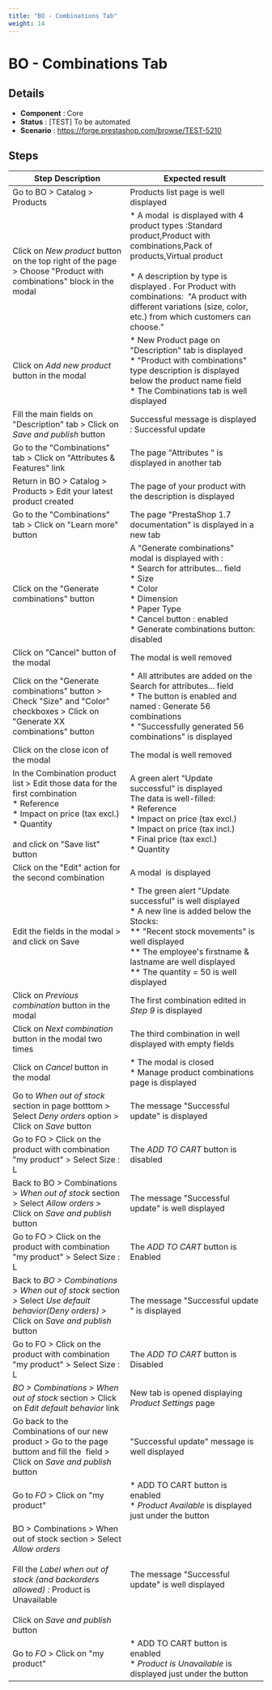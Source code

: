 ```yaml
---
title: "BO - Combinations Tab"
weight: 14
---
```


# BO - Combinations Tab
## Details
* **Component** : Core
* **Status** : [TEST] To be automated
* **Scenario** : https://forge.prestashop.com/browse/TEST-5210

## Steps
| Step Description | Expected result |
| ----- | ----- |
| Go to BO > Catalog > Products | Products list page is well displayed |
| Click on *New product* button on the top right of the page > Choose "Product with combinations" block in the modal | * A modal  is displayed with 4 product types :Standard product,Product with combinations,Pack of products,Virtual product<br><br> * A description by type is displayed . For Product with combinations:  "A product with different variations (size, color, etc.) from which customers can choose." |
| Click on *Add new product* button in the modal | * New Product page on "Description" tab is displayed<br> * "Product with combinations" type description is displayed below the product name field<br> * The Combinations tab is well displayed |
| Fill the main fields on "Description" tab > Click on *Save and publish* button | Successful message is displayed : Successful update |
| Go to the "Combinations" tab > Click on "Attributes & Features" link | The page "Attributes " is displayed in another tab |
| Return in BO > Catalog > Products > Edit your latest product created | The page of your product with the description is displayed |
| Go to the "Combinations" tab > Click on "Learn more" button | The page "PrestaShop 1.7 documentation" is displayed in a new tab |
| Click on the "Generate combinations" button | A "Generate combinations" modal is displayed with :<br> * Search for attributes... field<br> * Size<br> * Color<br> * Dimension<br> * Paper Type<br> * Cancel button : enabled<br> * Generate combinations button: disabled |
| Click on "Cancel" button of the modal | The modal is well removed |
| Click on the "Generate combinations" button > Check "Size" and "Color" checkboxes > Click on "Generate XX combinations" button | * All attributes are added on the Search for attributes... field<br> * The button is enabled and named : Generate 56 combinations<br> * "Successfully generated 56 combinations" is displayed |
| Click on the close icon of the modal | The modal is well removed |
| In the Combination product list > Edit those data for the first combination<br> * Reference<br> * Impact on price (tax excl.)<br> * Quantity<br><br>and click on "Save list" button | A green alert "Update successful" is displayed<br>The data is well-filled:<br> * Reference<br> * Impact on price (tax excl.)<br> * Impact on price (tax incl.)<br> * Final price (tax excl.)<br> * Quantity |
| Click on the "Edit" action for the second combination | A modal  is displayed |
| Edit the fields in the modal > and click on Save | * The green alert "Update successful" is well displayed<br> * A new line is added below the Stocks:<br> ** "Recent stock movements" is well displayed<br> ** The employee's firstname & lastname are well displayed<br> ** The quantity = 50 is well displayed |
| Click on *Previous combination* button in the modal | The first combination edited in *Step 9* is displayed |
| Click on *Next combination* button in the modal two times | The third combination in well displayed with empty fields |
| Click on *Cancel* button in the modal | * The modal is closed<br> * Manage product combinations page is displayed |
| Go to *When out of stock* section in page botttom > Select *Deny orders* option > Click on *Save* button | The message "Successful update" is displayed |
| Go to FO > Click on the product with combination "my product" > Select Size : L | The *ADD TO CART* button is disabled |
| Back to BO > Combinations > *When out of stock* section > Select *Allow orders* > Click on *Save and publish* button | The message "Successful update" is well displayed |
| Go to FO > Click on the product with combination "my product" > Select Size : L | The *ADD TO CART* button is Enabled |
| Back to *BO > Combinations > When out of stock* section *>* Select *Use default behavior(Deny orders) >* Click on *Save and publish* button | The message "Successful update " is displayed |
| Go to FO > Click on the product with combination "my product" > Select Size : L | The *ADD TO CART* button is Disabled |
| *BO > Combinations > When out of stock* section *>* Click on *Edit default behavior* link | New tab is opened displaying *Product Settings* page |
| Go back to the Combinations of our new product > Go to the page buttom and fill the  field > Click on *Save and publish* button | "Successful update" message is well displayed |
| Go to *FO* > Click on "my product" | * ADD TO CART button is enabled<br> * *Product Available* is displayed just under the button |
| BO > Combinations > When out of stock section > Select *Allow orders* <br><br>Fill the *Label when out of stock (and backorders allowed) :* Product is Unavailable <br><br>Click on *Save and publish* button | The message "Successful update" is well displayed |
| Go to *FO* > Click on "my product" | * ADD TO CART button is enabled<br> * *Product is Unavailable* is displayed just under the button |
